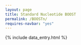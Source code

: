 ```yaml
---
layout: page
title: Standard Nucleotide BOOST
permalink: /BOOSTn/
requires-navbar: "yes"
---
```

{% include data_entry.html %}